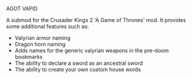AGOT VAPID

A submod for the Crusader Kings 2 'A Game of Thrones' mod. It provides some additional features such as:

* Valyrian armor naming
* Dragon horn naming
* Adds names for the generic valyrian weapons in the pre-doom bookmarks
* The ability to declare a sword as an ancestral sword
* The ability to create your own custom house words
